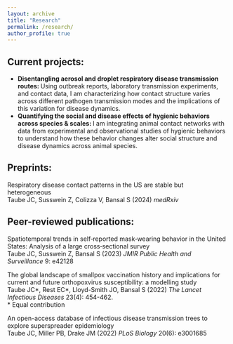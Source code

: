 ```yaml
---
layout: archive
title: "Research"
permalink: /research/
author_profile: true
---
```


## Current projects:
<!-- add photos!!!! -->
<ul>

<li> <b> Disentangling aerosol and droplet respiratory disease transmission routes: </b> Using outbreak reports, laboratory transmission experiments, and contact data, I am characterizing how contact structure varies across different pathogen transmission modes and the implications of this variation for disease dynamics. </li>

<li> <b> Quantifying the social and disease effects of hygienic behaviors across species & scales: </b> I am integrating animal contact networks with data from experimental and observational studies of hygienic behaviors to understand how these behavior changes alter social structure and disease dynamics across animal species.  </li>

</ul>


## Preprints:

Respiratory disease contact patterns in the US are stable but heterogeneous <br>
Taube JC, Susswein Z, Colizza V, Bansal S (2024) <i> medRxiv </i> 
<br>
<a href="https://doi.org/10.1101/2024.04.26.24306450"><i class="fas fa-fw fa-link zoom" aria-hidden="true"></i></a>


## Peer-reviewed publications:

Spatiotemporal trends in self‑reported mask‑wearing behavior in the United States: Analysis of a large cross‑sectional survey <br>
Taube JC, Susswein Z, Bansal S (2023) <i> JMIR Public Health and Surveillance </i> 9: e42128
<br>
<a href="https://doi.org/10.2196/42128"><i class="fas fa-fw fa-link zoom" aria-hidden="true"></i></a> <a href="/files/masking.pdf"><i class="fas fa-fw fa-file-pdf zoom" aria-hidden="true"></i></a> <a href="https://github.com/bansallab/spatial_masking"><i class="fab fa-fw fa-github zoom" aria-hidden="true"></i></a>


The global landscape of smallpox vaccination history and implications for current and future orthopoxvirus susceptibility: a modelling study <br>
Taube JC\*, Rest EC\*, Lloyd-Smith JO, Bansal S (2022) <i> The Lancet Infectious Diseases </i> 23(4): 454-462.
<br>
\* Equal contribution
<br>
<a href="https://doi.org/10.1016/S1473-3099(22)00664-8"><i class="fas fa-fw fa-link zoom" aria-hidden="true"></i></a> <a href="/files/mpox.pdf"><i class="fas fa-fw fa-file-pdf zoom" aria-hidden="true"></i></a> <a href="https://github.com/bansallab/mpx_landscape"><i class="fab fa-fw fa-github zoom" aria-hidden="true"></i></a> 


An open-access database of infectious disease transmission trees to explore superspreader epidemiology <br>
Taube JC, Miller PB, Drake JM (2022) <i>PLoS Biology</i> 20(6): e3001685
<br>
<a href="https://doi.org/10.1371/journal.pbio.3001685"><i class="fas fa-fw fa-link zoom" aria-hidden="true"></i></a> <a href="/files/outbreak-trees.pdf"><i class="fas fa-fw fa-file-pdf zoom" aria-hidden="true"></i></a> <a href="https://github.com/DrakeLab/taube-transmission-trees"><i class="fab fa-fw fa-github zoom" aria-hidden="true"></i></a>

<!-- <a href="/files/outbreaktrees-preprint.pdf"><i class="fas fa-fw fa-file-pdf zoom" aria-hidden="true"></i></a> -->

<!-- <strong> Bronchiolitis hospitalizations in northern New England: Clues to disease prevention </strong> <br>
Wright PF, Hoen AG, Jarvis JD, Zens MS, Dade EF, Karagas MR, <strong> Taube JC</strong>, Brickley EB (2022) <i>Therapeutic Advances in Infectious Disease</i> 9: 1-11. <br> <a href="https://doi.org/10.1177/20499361221099447"><i class="fas fa-fw fa-link zoom" aria-hidden="true"></i></a> <a href="/files/bronchiolitis.pdf"><i class="fas fa-fw fa-file-pdf zoom" aria-hidden="true"></i></a> -->



 


